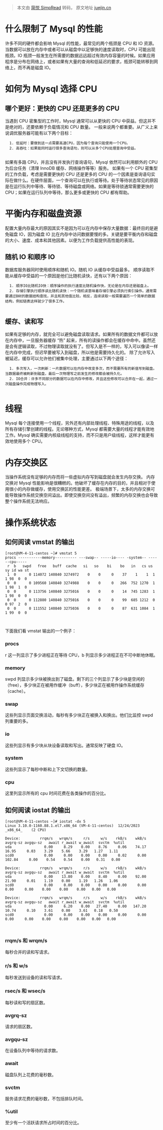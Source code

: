 > 本文由 [简悦 SimpRead](http://ksria.com/simpread/) 转码， 原文地址 [juejin.cn](https://juejin.cn/post/7315720126987927567)

什么限制了 Mysql 的性能
===============

许多不同的硬件都会影响 Mysql 的性能，最常见的两个瓶颈是 CPU 和 IO 资源。当数据可以放在内存中或者可以从磁盘中以足够快的速度读取时，CPU 可能出现瓶颈。IO 瓶颈一般发生在所需要的数据远远超过有效内存容量的时候。如果应用程序是分布在网络上，或者如果有大量的查询和低延迟的要求，瓶颈可能转移到网络上，而不再是磁盘 IO。

如何为 Mysql 选择 CPU
================

哪个更好：更快的 CPU 还是更多的 CPU
----------------------

当遇到 CPU 密集型的工作时，Mysql 通常可以从更快的 CPU 中获益。但这并不是绝对的，还要依赖于负载情况和 CPU 数量。 一般来说两个都重要。从广义上来说调优服务器可能有以下两个目标：

```
  1. 低延时：要做到这一点需要高速CPU，因为每个查询只能使用一个CPU。
  2. 高吞吐：如果能同时运行很多查询语句，则可以从多个CPU处理查询中受益。


```

如果有多路 CPU，并且没有并发执行查询语句，Mysql 依然可以利用额外的 CPU 为后台任务（清理 InnoDB 缓存、网络操作等等）服务。 如果有一个 CPU 密集型的工作负载，考虑是需要更快的 CPU 还是更多的 CPU 的一个因素是查询语句实际在做什么。在硬件层面，一个查询可以在执行或等待。处于等待状态常见的原因是在运行队列中等待、等待锁、等待磁盘或网络。如果是等待锁通常需要更快的 CPU；如果在运行队列中等待，那么更多或更快的 CPU 都有帮助。

平衡内存和磁盘资源
=========

配置大量内存最大的原因其实不是因为可以在内存中保存大量数据：最终目的是避免磁盘 IO，因为磁盘 IO 比在内存中访问数据要慢的多。关键是要平衡内存和磁盘的大小、速度、成本和其他因素。以便为工作负载提供高性能的表现。

随机 IO 和顺序 IO
------------

数据库服务器同时使用顺序和随机 IO。随机 IO 从缓存中受益最多。 顺序读取不能从缓存中受益的一个原因是他们比随机读快，还有以下两个原因：

```
  1. 顺序IO比随机IO快：顺序操作的执行速度比随机操作快，无论是在内存还是磁盘上。
  2. 存储引擎执行顺序读比随机读快：一个随机读意味着存储引擎必须执行索引操作。通常需要通过B树的数据结构查找，并且和其他值比较。相反，连续读取一般需要遍历一个简单的数据结构，例如链表这样就少了很多工作。


```

缓存、读和写
------

如果有足够的内存，就完全可以避免磁盘读取请求。如果所有的数据文件都可以放在内存中，一旦服务器缓存 “热” 起来，所有的读操作都会在缓存中命中。虽然还是会有逻辑读取，不过物理读取就没有了。但写入是不一样的，写入可以像读一样在内存中完成，但迟早要被写入到磁盘，所以他是需要持久化的。 除了允许写入被延迟，缓存可以允许他们被集中处理，主要通过以下两个途径：

```
  1. 多次写入，一次刷新：一片数据可以在内存中改变多次，而不需要所有的新值写到磁盘。当数据最终被刷新到磁盘，最后一次物理写之前发生的修改都会被持久化。
  2. IO合并：许多不同部分的数据可以在内存中修改，并且这些修改可以合并在一起，通过一次磁盘操作完成物理写入。


```

线程
==

Mysql 每个连接使用一个线程，另外还有内部处理线程、特殊用途的线程，以及所有存储引擎创建的线程。无论哪种方式，Mysql 都需要大量的线程才能有效地工作。Mysql 确实需要内核级线程的支持，而不只是用户级线程，这样才能更有效地使用多个 CPU。

内存交换区
=====

当操作系统没有足够的内存而将一些虚拟内存写到磁盘就会发生内存交换。 内存交换对 Mysql 性能影响是很糟糕的。他破坏了缓存在内存的目的，并且相对于使用很小的内存做缓存，使用交换区的性能更差。 极端场景下，太多的内存交换可能导致操作系统交换空间溢出。即使交换空间没有溢出，频繁的内存交换也会导致整个操作系统无法响应。

操作系统状态
======

如何阅读 vmstat 的输出
---------------

```
[root@VM-4-11-centos ~]# vmstat 5
procs -----------memory---------- ---swap-- -----io---- -system-- ------cpu-----
 r  b   swpd   free   buff  cache   si   so    bi    bo   in   cs us sy id wa st
 1  0      0 114072 140840 3274972    0    0     0    37    1    1  1  1 98  0  0
 0  0      0 109560 140840 3274988    0    0     0   266  752 1270  1  1 98  1  0
 0  0      0 113756 140840 3275016    0    0     0    14  745 1283  1  1 98  0  0
 0  0      0 112880 140840 3275016    0    0     0    99  685 1212  0  0 97  2  0
 0  0      0 111552 140840 3275036    0    0     0    87  631 1084  1  1 99  0  0



```

下面我们看 vmstat 输出的一个例子：

### procs

r 这一列显示了多少进程正在等待 CPU，b 列显示多少进程正在不可中断地休眠。

### memory

swpd 列显示多少块被换出到了磁盘。剩下的三个列显示了多少块是空闲的（free），多少块正在被用作缓冲（buff），多少块正在被用作操作系统缓存（cache）。

### swap

这些列显示页面交换活动，每秒有多少块正在被换入和换出。他们比监控 swpd 列重要的多。

### io

这些列显示有多少块从块设备读取和写出。通常反映了硬盘 IO。

### system

这些列显示了每秒中断和上下文切换的数量。

### cpu

这里列显示所有的 cpu 时间花费在各类操作的百分比。

如何阅读 iostat 的输出
---------------

```
[root@VM-4-11-centos ~]# iostat -dx 5
Linux 3.10.0-1160.88.1.el7.x86_64 (VM-4-11-centos) 	12/24/2023 	_x86_64_	(2 CPU)

Device:         rrqm/s   wrqm/s     r/s     w/s    rkB/s    wkB/s avgrq-sz avgqu-sz   await r_await w_await  svctm  %util
vda               0.00     8.29    0.00    8.76     0.06    74.17    16.95     0.03    3.29    5.66    3.29   1.27   1.11
scd0              0.00     0.00    0.00    0.00     0.02     0.00   102.84     0.00    0.54    0.54    0.00   0.31   0.00

Device:         rrqm/s   wrqm/s     r/s     w/s    rkB/s    wkB/s avgrq-sz avgqu-sz   await r_await w_await  svctm  %util
vda               0.00    13.80    0.00    8.40     0.00    92.00    21.90     0.01    1.19    0.00    1.19   1.26   1.06
scd0              0.00     0.00    0.00    0.00     0.00     0.00     0.00     0.00    0.00    0.00    0.00   0.00   0.00

Device:         rrqm/s   wrqm/s     r/s     w/s    rkB/s    wkB/s avgrq-sz avgqu-sz   await r_await w_await  svctm  %util
vda               0.00     6.20    0.00   27.40     0.00   147.20    10.74     0.10    3.61    0.00    3.61   0.18   0.50
scd0              0.00     0.00    0.00    0.00     0.00     0.00     0.00     0.00    0.00    0.00    0.00   0.00   0.00



```

### rrqm/s 和 wrqm/s

每秒合并的读和写请求。

### r/s 和 w/s

每秒发送到设备的读和写请求。

### rsec/s 和 wsec/s

每秒读和写的扇区数。

### avgrq-sz

请求的扇区数。

### avgqu-sz

在设备队列中等待的请求数。

### await

磁盘队列上花费的毫秒数。

### svctm

服务请求花费的毫秒数，不包括排队时间。

### %util

至少有一个活跃请求所占时间的百分比。